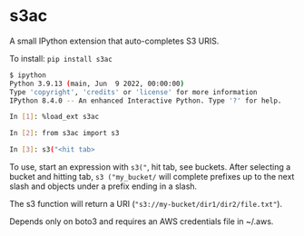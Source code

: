 # s3ac

A small IPython extension that auto-completes S3 URIS.

To install: `pip install s3ac`

```bash
$ ipython
Python 3.9.13 (main, Jun  9 2022, 00:00:00) 
Type 'copyright', 'credits' or 'license' for more information
IPython 8.4.0 -- An enhanced Interactive Python. Type '?' for help.

In [1]: %load_ext s3ac

In [2]: from s3ac import s3

In [3]: s3("<hit tab>
```


To use, start an expression with `s3("`, hit tab, see buckets. After selecting a bucket and hitting tab, `s3
("my_bucket/` will complete prefixes up to the next slash and objects under a prefix ending in a slash.

The s3 function will return a URI (`"s3://my-bucket/dir1/dir2/file.txt"`).

Depends only on boto3 and requires an AWS credentials file in ~/.aws.